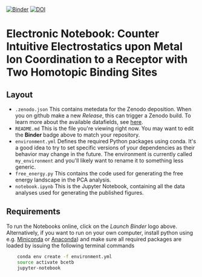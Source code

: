 [![Binder](https://mybinder.org/badge_logo.svg)](https://mybinder.org/v2/gh/mlund/SI-crownether-ion-binding/main?filepath=notebook.ipynb)
[![DOI](https://zenodo.org/badge/DOI/10.5281/zenodo.6008299.svg)](https://doi.org/10.5281/zenodo.6008299)

# Electronic Notebook: Counter Intuitive Electrostatics upon Metal Ion Coordination to a Receptor with Two Homotopic Binding Sites


## Layout

- `.zenodo.json` This contains metedata for the Zenodo deposition. When you on github make a new
  _Release_, this can trigger a Zenodo build. To learn more about the available datafields, see
  [here](https://developers.zenodo.org/?python#depositions).
- `README.md` This is the file you're viewing right now. You may want to edit the **Binder** badge above to match your repository.
- `environment.yml` Defines the required Python packages using conda. It's a good idea to try to set specific versions of your
  dependencies as their behavior may change in the future.
  The environment is currently called `my_environment` and you'll likely want to rename it to something less generic.
- `free_energy.py` This contains the code used for generating the free energy landscape in the PCA analysis.
- `notebook.ipynb` This is the Jupyter Notebook, containing all the data analyses used for generating the published figures.  
## Requirements

To run the Notebooks online, click on the _Launch Binder_ logo above. Alternatively, if you want to run on your own computer,
install python using e.g. [Miniconda](https://conda.io/miniconda.html) or [Anaconda](https://docs.conda.io))
and make sure all required packages are loaded by issuing the following terminal commands

``` bash
    conda env create -f environment.yml
    source activate bcetb
    jupyter-notebook
```
